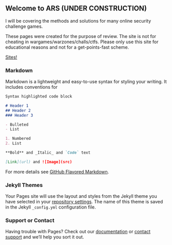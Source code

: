 ## Welcome to ARS (UNDER CONSTRUCTION)

I will be covering the methods and solutions for many online security challenge games. 

These pages were created for the purpose of review. The site is not for cheating in wargames/warzones/challs/ctfs. Please only use this site for educational reasons and not for a get-points-fast scheme. 

[Sites!](https://arxtie.github.io/x/list)

### Markdown

Markdown is a lightweight and easy-to-use syntax for styling your writing. It includes conventions for

```markdown
Syntax highlighted code block

# Header 1
## Header 2
### Header 3

- Bulleted
- List

1. Numbered
2. List

**Bold** and _Italic_ and `Code` text

[Link](url) and ![Image](src)
```

For more details see [GitHub Flavored Markdown](https://guides.github.com/features/mastering-markdown/).

### Jekyll Themes

Your Pages site will use the layout and styles from the Jekyll theme you have selected in your [repository settings](https://github.com/arxtie/challs/settings). The name of this theme is saved in the Jekyll `_config.yml` configuration file.

### Support or Contact

Having trouble with Pages? Check out our [documentation](https://help.github.com/categories/github-pages-basics/) or [contact support](https://github.com/contact) and we’ll help you sort it out.
